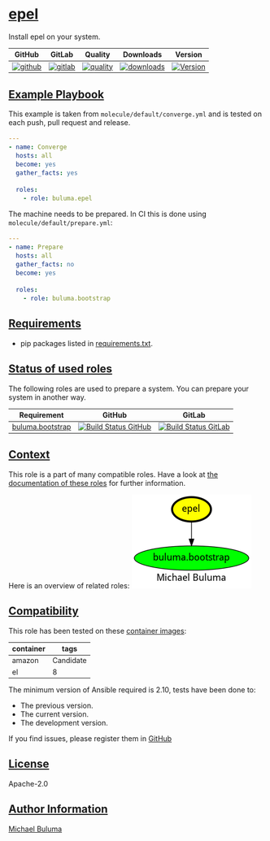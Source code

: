 # [epel](#epel)

Install epel on your system.

|GitHub|GitLab|Quality|Downloads|Version|
|------|------|-------|---------|-------|
|[![github](https://github.com/buluma/ansible-role-epel/workflows/Ansible%20Molecule/badge.svg)](https://github.com/buluma/ansible-role-epel/actions)|[![gitlab](https://gitlab.com/buluma/ansible-role-epel/badges/main/pipeline.svg)](https://gitlab.com/buluma/ansible-role-epel)|[![quality](https://img.shields.io/ansible/quality/)](https://galaxy.ansible.com/buluma/epel)|[![downloads](https://img.shields.io/ansible/role/d/)](https://galaxy.ansible.com/buluma/epel)|[![Version](https://img.shields.io/github/release/buluma/ansible-role-epel.svg)](https://github.com/buluma/ansible-role-epel/releases/)|

## [Example Playbook](#example-playbook)

This example is taken from `molecule/default/converge.yml` and is tested on each push, pull request and release.
```yaml
---
- name: Converge
  hosts: all
  become: yes
  gather_facts: yes

  roles:
    - role: buluma.epel
```

The machine needs to be prepared. In CI this is done using `molecule/default/prepare.yml`:
```yaml
---
- name: Prepare
  hosts: all
  gather_facts: no
  become: yes

  roles:
    - role: buluma.bootstrap
```



## [Requirements](#requirements)

- pip packages listed in [requirements.txt](https://github.com/buluma/ansible-role-epel/blob/main/requirements.txt).

## [Status of used roles](#status-of-requirements)

The following roles are used to prepare a system. You can prepare your system in another way.

| Requirement | GitHub | GitLab |
|-------------|--------|--------|
|[buluma.bootstrap](https://galaxy.ansible.com/buluma/bootstrap)|[![Build Status GitHub](https://github.com/buluma/ansible-role-bootstrap/workflows/Ansible%20Molecule/badge.svg)](https://github.com/buluma/ansible-role-bootstrap/actions)|[![Build Status GitLab ](https://gitlab.com/buluma/ansible-role-bootstrap/badges/main/pipeline.svg)](https://gitlab.com/buluma/ansible-role-bootstrap)|

## [Context](#context)

This role is a part of many compatible roles. Have a look at [the documentation of these roles](https://buluma.co.ke/) for further information.

Here is an overview of related roles:
![dependencies](https://raw.githubusercontent.com/buluma/ansible-role-epel/png/requirements.png "Dependencies")

## [Compatibility](#compatibility)

This role has been tested on these [container images](https://hub.docker.com/u/buluma):

|container|tags|
|---------|----|
|amazon|Candidate|
|el|8|

The minimum version of Ansible required is 2.10, tests have been done to:

- The previous version.
- The current version.
- The development version.



If you find issues, please register them in [GitHub](https://github.com/buluma/ansible-role-epel/issues)

## [License](#license)

Apache-2.0

## [Author Information](#author-information)

[Michael Buluma](https://buluma.co.ke/)
